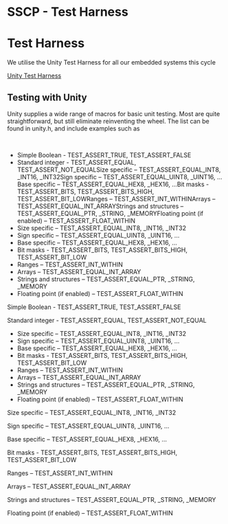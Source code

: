 # SSCP - Test Harness

# Test Harness

We utilise the Unity Test Harness for all our embedded systems this cycle

[ Unity Test Harness](https://github.com/ThrowTheSwitch/Unity)

## Testing with Unity

[](#h.p9eaz9gll3u1)

Unity supplies a wide range of macros for basic unit testing. Most are quite straightforward, but still eliminate reinventing the wheel. The list can be found in unity.h, and include examples such as

 

* Simple Boolean - TEST_ASSERT_TRUE, TEST_ASSERT_FALSE
* Standard integer - TEST_ASSERT_EQUAL, TEST_ASSERT_NOT_EQUALSize specific – TEST_ASSERT_EQUAL_INT8, _INT16, _INT32Sign specific – TEST_ASSERT_EQUAL_UINT8, _UINT16, …Base specific – TEST_ASSERT_EQUAL_HEX8, _HEX16, …Bit masks - TEST_ASSERT_BITS, TEST_ASSERT_BITS_HIGH, TEST_ASSERT_BIT_LOWRanges – TEST_ASSERT_INT_WITHINArrays – TEST_ASSERT_EQUAL_INT_ARRAYStrings and structures – TEST_ASSERT_EQUAL_PTR, _STRING, _MEMORYFloating point (if enabled) – TEST_ASSERT_FLOAT_WITHIN
* Size specific – TEST_ASSERT_EQUAL_INT8, _INT16, _INT32
* Sign specific – TEST_ASSERT_EQUAL_UINT8, _UINT16, …
* Base specific – TEST_ASSERT_EQUAL_HEX8, _HEX16, …
* Bit masks - TEST_ASSERT_BITS, TEST_ASSERT_BITS_HIGH, TEST_ASSERT_BIT_LOW
* Ranges – TEST_ASSERT_INT_WITHIN
* Arrays – TEST_ASSERT_EQUAL_INT_ARRAY
* Strings and structures – TEST_ASSERT_EQUAL_PTR, _STRING, _MEMORY
* Floating point (if enabled) – TEST_ASSERT_FLOAT_WITHIN

Simple Boolean - TEST_ASSERT_TRUE, TEST_ASSERT_FALSE

Standard integer - TEST_ASSERT_EQUAL, TEST_ASSERT_NOT_EQUAL

* Size specific – TEST_ASSERT_EQUAL_INT8, _INT16, _INT32
* Sign specific – TEST_ASSERT_EQUAL_UINT8, _UINT16, …
* Base specific – TEST_ASSERT_EQUAL_HEX8, _HEX16, …
* Bit masks - TEST_ASSERT_BITS, TEST_ASSERT_BITS_HIGH, TEST_ASSERT_BIT_LOW
* Ranges – TEST_ASSERT_INT_WITHIN
* Arrays – TEST_ASSERT_EQUAL_INT_ARRAY
* Strings and structures – TEST_ASSERT_EQUAL_PTR, _STRING, _MEMORY
* Floating point (if enabled) – TEST_ASSERT_FLOAT_WITHIN

Size specific – TEST_ASSERT_EQUAL_INT8, _INT16, _INT32

Sign specific – TEST_ASSERT_EQUAL_UINT8, _UINT16, …

Base specific – TEST_ASSERT_EQUAL_HEX8, _HEX16, …

Bit masks - TEST_ASSERT_BITS, TEST_ASSERT_BITS_HIGH, TEST_ASSERT_BIT_LOW

Ranges – TEST_ASSERT_INT_WITHIN

Arrays – TEST_ASSERT_EQUAL_INT_ARRAY

Strings and structures – TEST_ASSERT_EQUAL_PTR, _STRING, _MEMORY

Floating point (if enabled) – TEST_ASSERT_FLOAT_WITHIN

